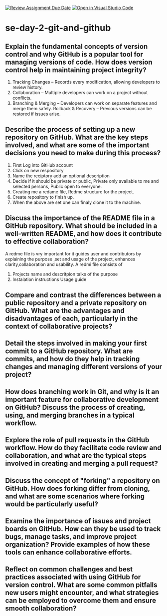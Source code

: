 [![Review Assignment Due Date](https://classroom.github.com/assets/deadline-readme-button-22041afd0340ce965d47ae6ef1cefeee28c7c493a6346c4f15d667ab976d596c.svg)](https://classroom.github.com/a/8wgCKhpZ)
[![Open in Visual Studio Code](https://classroom.github.com/assets/open-in-vscode-2e0aaae1b6195c2367325f4f02e2d04e9abb55f0b24a779b69b11b9e10269abc.svg)](https://classroom.github.com/online_ide?assignment_repo_id=18376435&assignment_repo_type=AssignmentRepo)
# se-day-2-git-and-github
## Explain the fundamental concepts of version control and why GitHub is a popular tool for managing versions of code. How does version control help in maintaining project integrity?
1. Tracking Changes – Records every modification, allowing developers to review history.
2. Collaboration – Multiple developers can work on a project without conflicts.
3. Branching & Merging – Developers can work on separate features and merge them safely. Rollback & Recovery – Previous versions can be restored if issues arise.
## Describe the process of setting up a new repository on GitHub. What are the key steps involved, and what are some of the important decisions you need to make during this process?
1. First Log into GitHub account
2. Click on new respository
3. Name the reciptory add an optional description
4. Decide if it should be private or public, Private only available to me and selected persons, Public open to everyone.
5. Creating me a redame file, Redme structure for the project.
6. Create repository to finish up.
7. When the above are set one can finaly clone it to the machine.
## Discuss the importance of the README file in a GitHub repository. What should be included in a well-written README, and how does it contribute to effective collaboration?
A redme file is vry important for it guides user and contributors by explaining the purpose ,set and usage of the project, enhances clarity,collaboration and usability.
A redmi file consists of 
1. Projects name and descritpion talks of the purpose
2. Instalation instructions Usage guide


## Compare and contrast the differences between a public repository and a private repository on GitHub. What are the advantages and disadvantages of each, particularly in the context of collaborative projects?


## Detail the steps involved in making your first commit to a GitHub repository. What are commits, and how do they help in tracking changes and managing different versions of your project?

## How does branching work in Git, and why is it an important feature for collaborative development on GitHub? Discuss the process of creating, using, and merging branches in a typical workflow.

## Explore the role of pull requests in the GitHub workflow. How do they facilitate code review and collaboration, and what are the typical steps involved in creating and merging a pull request?

## Discuss the concept of "forking" a repository on GitHub. How does forking differ from cloning, and what are some scenarios where forking would be particularly useful?

## Examine the importance of issues and project boards on GitHub. How can they be used to track bugs, manage tasks, and improve project organization? Provide examples of how these tools can enhance collaborative efforts.

## Reflect on common challenges and best practices associated with using GitHub for version control. What are some common pitfalls new users might encounter, and what strategies can be employed to overcome them and ensure smooth collaboration?

